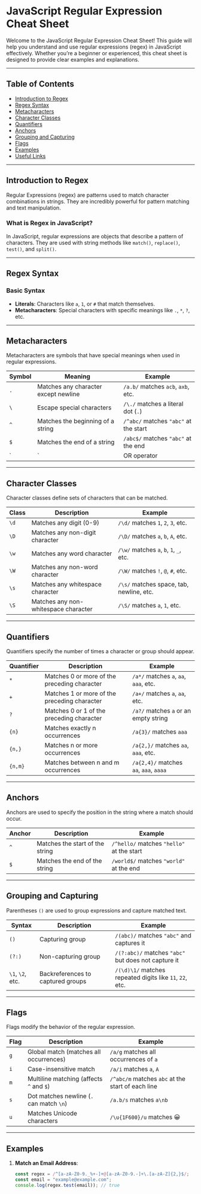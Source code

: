 # JavaScript Regular Expression Cheat Sheet

Welcome to the JavaScript Regular Expression Cheat Sheet! This guide will help you understand and use regular expressions (regex) in JavaScript effectively. Whether you’re a beginner or experienced, this cheat sheet is designed to provide clear examples and explanations.

---

## Table of Contents

- [Introduction to Regex](#introduction-to-regex)
- [Regex Syntax](#regex-syntax)
- [Metacharacters](#metacharacters)
- [Character Classes](#character-classes)
- [Quantifiers](#quantifiers)
- [Anchors](#anchors)
- [Grouping and Capturing](#grouping-and-capturing)
- [Flags](#flags)
- [Examples](#examples)
- [Useful Links](#useful-links)

---

## Introduction to Regex

Regular Expressions (regex) are patterns used to match character combinations in strings. They are incredibly powerful for pattern matching and text manipulation.

### What is Regex in JavaScript?
In JavaScript, regular expressions are objects that describe a pattern of characters. They are used with string methods like `match()`, `replace()`, `test()`, and `split()`.

---

## Regex Syntax

### Basic Syntax

- **Literals**: Characters like `a`, `1`, or `#` that match themselves.
- **Metacharacters**: Special characters with specific meanings like `.`, `*`, `?`, etc.
  
---

## Metacharacters

Metacharacters are symbols that have special meanings when used in regular expressions.

| **Symbol** | **Meaning**                            | **Example**                              |
|------------|----------------------------------------|------------------------------------------|
| `.`        | Matches any character except newline   | `/a.b/` matches `acb`, `axb`, etc.       |
| `\`        | Escape special characters              | `/\./` matches a literal dot (`.`)       |
| `^`        | Matches the beginning of a string      | `/^abc/` matches `"abc"` at the start    |
| `$`        | Matches the end of a string            | `/abc$/` matches `"abc"` at the end      |
| `|`        | OR operator                            | `/a|b/` matches `a` or `b`               |

---

## Character Classes

Character classes define sets of characters that can be matched.

| **Class**   | **Description**                 | **Example**                                  |
|-------------|---------------------------------|----------------------------------------------|
| `\d`        | Matches any digit (0-9)         | `/\d/` matches `1`, `2`, `3`, etc.           |
| `\D`        | Matches any non-digit character | `/\D/` matches `a`, `b`, `A`, etc.           |
| `\w`        | Matches any word character      | `/\w/` matches `a`, `b`, `1`, `_`, etc.      |
| `\W`        | Matches any non-word character  | `/\W/` matches `!`, `@`, `#`, etc.           |
| `\s`        | Matches any whitespace character| `/\s/` matches space, tab, newline, etc.     |
| `\S`        | Matches any non-whitespace character | `/\S/` matches `a`, `1`, etc.          |

---

## Quantifiers

Quantifiers specify the number of times a character or group should appear.

| **Quantifier** | **Description**                | **Example**                           |
|----------------|--------------------------------|---------------------------------------|
| `*`            | Matches 0 or more of the preceding character | `/a*/` matches `a`, `aa`, `aaa`, etc.  |
| `+`            | Matches 1 or more of the preceding character | `/a+/` matches `a`, `aa`, etc.         |
| `?`            | Matches 0 or 1 of the preceding character | `/a?/` matches `a` or an empty string  |
| `{n}`          | Matches exactly n occurrences   | `/a{3}/` matches `aaa`                 |
| `{n,}`         | Matches n or more occurrences    | `/a{2,}/` matches `aa`, `aaa`, etc.    |
| `{n,m}`        | Matches between n and m occurrences | `/a{2,4}/` matches `aa`, `aaa`, `aaaa` |

---

## Anchors

Anchors are used to specify the position in the string where a match should occur.

| **Anchor** | **Description**                              | **Example**                              |
|------------|----------------------------------------------|------------------------------------------|
| `^`        | Matches the start of the string              | `/^hello/` matches `"hello"` at the start |
| `$`        | Matches the end of the string                | `/world$/` matches `"world"` at the end  |

---

## Grouping and Capturing

Parentheses `()` are used to group expressions and capture matched text.

| **Syntax**        | **Description**                         | **Example**                             |
|-------------------|-----------------------------------------|-----------------------------------------|
| `()`              | Capturing group                         | `/(abc)/` matches `"abc"` and captures it |
| `(?:)`            | Non-capturing group                     | `/(?:abc)/` matches `"abc"` but does not capture it |
| `\1`, `\2`, etc.  | Backreferences to captured groups       | `/(\d)\1/` matches repeated digits like `11`, `22`, etc. |

---

## Flags

Flags modify the behavior of the regular expression.

| **Flag** | **Description**                                | **Example**                                 |
|----------|------------------------------------------------|---------------------------------------------|
| `g`      | Global match (matches all occurrences)        | `/a/g` matches all occurrences of `a`       |
| `i`      | Case-insensitive match                        | `/a/i` matches `a`, `A`                    |
| `m`      | Multiline matching (affects `^` and `$`)      | `/^abc/m` matches `abc` at the start of each line |
| `s`      | Dot matches newline (`.` can match `\n`)      | `/a.b/s` matches `a\nb`                    |
| `u`      | Matches Unicode characters                    | `/\u{1F600}/u` matches 😀                   |

---

## Examples

1. **Match an Email Address**:

   ```javascript
   const regex = /^[a-zA-Z0-9._%+-]+@[a-zA-Z0-9.-]+\.[a-zA-Z]{2,}$/;
   const email = "example@example.com";
   console.log(regex.test(email)); // true

